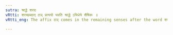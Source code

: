 ```yaml
---
sutra: श्राद्धे शरदः
vRtti: शरच्छब्दात् ठञ् प्रत्ययो भवति श्राद्धे ऽभिधेये शैषिकः ॥
vRtti_eng: The affix ठञ् comes in the remaining senses after the word शरद्, when expressing श्राद्ध ॥

---
```

